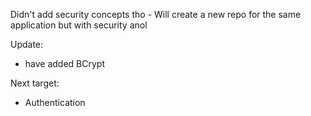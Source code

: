 Didn't add security concepts tho - 
Will create a new repo for the same application but with security anol


Update:
  - have added BCrypt

Next target:
  - Authentication
